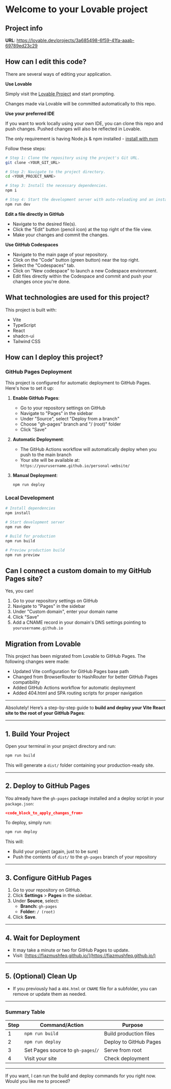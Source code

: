 # Welcome to your Lovable project

## Project info

**URL**: https://lovable.dev/projects/3a685498-6f59-41fa-aaab-69789ed23c29

## How can I edit this code?

There are several ways of editing your application.

**Use Lovable**

Simply visit the [Lovable Project](https://lovable.dev/projects/3a685498-6f59-41fa-aaab-69789ed23c29) and start prompting.

Changes made via Lovable will be committed automatically to this repo.

**Use your preferred IDE**

If you want to work locally using your own IDE, you can clone this repo and push changes. Pushed changes will also be reflected in Lovable.

The only requirement is having Node.js & npm installed - [install with nvm](https://github.com/nvm-sh/nvm#installing-and-updating)

Follow these steps:

```sh
# Step 1: Clone the repository using the project's Git URL.
git clone <YOUR_GIT_URL>

# Step 2: Navigate to the project directory.
cd <YOUR_PROJECT_NAME>

# Step 3: Install the necessary dependencies.
npm i

# Step 4: Start the development server with auto-reloading and an instant preview.
npm run dev
```

**Edit a file directly in GitHub**

- Navigate to the desired file(s).
- Click the "Edit" button (pencil icon) at the top right of the file view.
- Make your changes and commit the changes.

**Use GitHub Codespaces**

- Navigate to the main page of your repository.
- Click on the "Code" button (green button) near the top right.
- Select the "Codespaces" tab.
- Click on "New codespace" to launch a new Codespace environment.
- Edit files directly within the Codespace and commit and push your changes once you're done.

## What technologies are used for this project?

This project is built with:

- Vite
- TypeScript
- React
- shadcn-ui
- Tailwind CSS

## How can I deploy this project?

### GitHub Pages Deployment

This project is configured for automatic deployment to GitHub Pages. Here's how to set it up:

1. **Enable GitHub Pages**:

   - Go to your repository settings on GitHub
   - Navigate to "Pages" in the sidebar
   - Under "Source", select "Deploy from a branch"
   - Choose "gh-pages" branch and "/ (root)" folder
   - Click "Save"

2. **Automatic Deployment**:

   - The GitHub Actions workflow will automatically deploy when you push to the main branch
   - Your site will be available at: `https://yourusername.github.io/personal-website/`

3. **Manual Deployment**:
   ```bash
   npm run deploy
   ```

### Local Development

```bash
# Install dependencies
npm install

# Start development server
npm run dev

# Build for production
npm run build

# Preview production build
npm run preview
```

## Can I connect a custom domain to my GitHub Pages site?

Yes, you can!

1. Go to your repository settings on GitHub
2. Navigate to "Pages" in the sidebar
3. Under "Custom domain", enter your domain name
4. Click "Save"
5. Add a CNAME record in your domain's DNS settings pointing to `yourusername.github.io`

## Migration from Lovable

This project has been migrated from Lovable to GitHub Pages. The following changes were made:

- Updated Vite configuration for GitHub Pages base path
- Changed from BrowserRouter to HashRouter for better GitHub Pages compatibility
- Added GitHub Actions workflow for automatic deployment
- Added 404.html and SPA routing scripts for proper navigation

---

Absolutely! Here’s a step-by-step guide to **build and deploy your Vite React site to the root of your GitHub Pages**:

---

## 1. Build Your Project

Open your terminal in your project directory and run:

```sh
npm run build
```

This will generate a `dist/` folder containing your production-ready site.

---

## 2. Deploy to GitHub Pages

You already have the `gh-pages` package installed and a deploy script in your `package.json`:

```json
<code_block_to_apply_changes_from>
```

To deploy, simply run:

```sh
npm run deploy
```

This will:

- Build your project (again, just to be sure)
- Push the contents of `dist/` to the `gh-pages` branch of your repository

---

## 3. Configure GitHub Pages

1. Go to your repository on GitHub.
2. Click **Settings** > **Pages** in the sidebar.
3. Under **Source**, select:
   - **Branch:** `gh-pages`
   - **Folder:** `/ (root)`
4. Click **Save**.

---

## 4. Wait for Deployment

- It may take a minute or two for GitHub Pages to update.
- Visit: [https://fiazmushfeq.github.io/](https://fiazmushfeq.github.io/)

---

## 5. (Optional) Clean Up

- If you previously had a `404.html` or `CNAME` file for a subfolder, you can remove or update them as needed.

---

### **Summary Table**

| Step | Command/Action                     | Purpose                |
| ---- | ---------------------------------- | ---------------------- |
| 1    | `npm run build`                    | Build production files |
| 2    | `npm run deploy`                   | Deploy to GitHub Pages |
| 3    | Set Pages source to `gh-pages`/`/` | Serve from root        |
| 4    | Visit your site                    | Check deployment       |

---

If you want, I can run the build and deploy commands for you right now. Would you like me to proceed?
